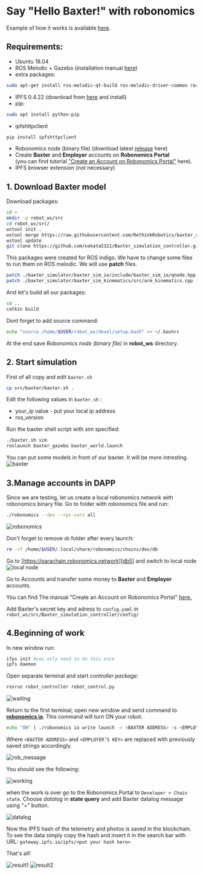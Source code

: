 # Say "Hello Baxter!" with robonomics

Example of how it works is available [here][db1].


## Requirements:
 - Ubuntu 18.04
 - ROS Melodic + Gazebo (installation manual [here][db2])  
 - extra packages:
```sh
sudo apt-get install ros-melodic-qt-build ros-melodic-driver-common ros-melodic-gazebo-ros-control ros-melodic-gazebo-ros-pkgs ros-melodic-ros-control ros-melodic-control-toolbox ros-melodic-realtime-tools ros-melodic-ros-controllers ros-melodic-xacro python-wstool ros-melodic-tf-conversions ros-melodic-kdl-parser python-wstool python-catkin-tools qt4-default
```

- IPFS 0.4.22 (download from [here][db3] and install)
- pip:
```sh
sudo apt install python-pip
```

- ipfshttpclient
```sh
pip install ipfshttpclient
```  


 - Robonomics node (binary file) (download latest [release][db4] here)
 - Create __Baxter__ and __Employer__ accounts  on **Robonomics Portal**  
 (you can find tutorial ["Create an Account on Robonomics Portal"][db6] here).
 - IPFS browser extension (not necessary)

## 1. Download Baxter model
Download packages:
```sh
cd ~
mkdir -p robot_ws/src
cd robot_ws/src/
wstool init .
wstool merge https://raw.githubusercontent.com/RethinkRobotics/baxter_simulator/master/baxter_simulator.rosinstall
wstool update
git clone https://github.com/nakata5321/Baxter_simulation_controller.git
```
This packages were created for ROS indigo. We have to change some files to run them on ROS melodic.
We will use **patch** files.
```sh
patch ./baxter_simulator/baxter_sim_io/include/baxter_sim_io/qnode.hpp ./Baxter_simulation_controller/patch/qnode_patch
patch ./baxter_simulator/baxter_sim_kinematics/src/arm_kinematics.cpp ./Baxter_simulation_controller/patch/arm_patch
```
And let's build  all our packages:
```sh
cd ..
catkin build
```
Dont forget to add source command:
```sh
echo "source /home/$USER/robot_ws/devel/setup.bash" >> ~/.bashrc
```  
At the end save *Robonomics node (binary file)* in **robot_ws** directory.

## 2. Start simulation
First of all copy and edit `baxter.sh`
```sh
cp src/baxter/baxter.sh .
```
Edit the following values in `baxter.sh` :
- your_ip value - put your local ip address
- ros_version

Run the baxter shell script with sim specified:
```sh
./baxter.sh sim
roslaunch baxter_gazebo baxter_world.launch
```
You can put some models in front of our baxter. It will be more intresting.
![baxter][im2]

## 3.Manage accounts in DAPP

Since we are testing, let us create a local robonomics network with robonomics binary file. Go to folder with robonomics file and run:
```sh
./robonomics --dev --rpc-cors all
```
![robonomics][im3]

Don't forget to remove `db` folder after every launch:
```sh
rm -rf /home/$USER/.local/share/robonomics/chains/dev/db
```

Go to [https://parachain.robonomics.network][db5] and switch to local node
![local node][im4]

Go to Accounts and transfer some money to __Baxter__ and __Employer__ accounts.

You can find The manual "Create an Account on Robonomics Portal" [here.][db6]


Add Baxter's secret key and adress to `config.yaml` in `robot_ws/src/Baxter_simulation_controller/config/`

## 4.Beginning of work

In new window run:
```sh
ifps init #you only need to do this once
ipfs daemon
```
Open separate terminal and start *controller package*:
```sh
rosrun robot_controller robot_control.py
```
![waiting][im7]

Return to the first terminal, open new window and send command to [**robonomics io**][db6]. This command will turn ON your robot:
```sh
echo "ON" | ./robonomics io write launch -r <BAXTER ADDRESS> -s <EMPLOYER’S KEY>
```
Where `<BAXTER ADDRESS>`  and `<EMPLOYER’S KEY>` are replaced with previously saved strings accordingly.

![rob_message][im8]

You should see the following:

![working][im9]

when the work is over go to the Robonomics Portal to `Developer > Chain state`. Choose *datalog* in **state query** and add Baxter datalog message using "+" button.

![datalog][im10]

Now the IPFS hash of the telemetry and photos is saved in the blockchain. To see the data simply copy the hash and insert it in the search bar with URL: `gateway.ipfs.io/ipfs/<put your hash here>`


That's all!

![result1][im12]
![result2][im13]

[db1]: <https://youtu.be/2AQGFVzkGdg>
[db2]: <http://wiki.ros.org/melodic/Installation>
[db3]: <https://dist.ipfs.io/go-ipfs/v0.4.22/go-ipfs_v0.4.22_linux-386.tar.gz>
[db4]: <https://github.com/airalab/robonomics/releases>
[db6]: </docs/create-account-in-dapp>
[im1]: <./images/baxter_demo/empty_world.jpg>
[im2]: <./images/baxter_demo/baxter_simulation.jpg>
[im3]: <./images/baxter_demo/robonomics.jpg>
[db5]: <https://parachain.robonomics.network>
[im4]: <./images/baxter_demo/local_node.jpg>
[im7]: <./images/baxter_demo/waiting.jpg>
[im8]: <./images/baxter_demo/rob_message.jpg>
[im9]: <./images/baxter_demo/working.jpg>
[im10]: <./images/baxter_demo/datalog.jpg>
[im11]: <./images/baxter_demo/ipfs.jpg>
[im12]: <./images/baxter_demo/result1.jpg>
[im13]: <./images/baxter_demo/result2.jpg>
